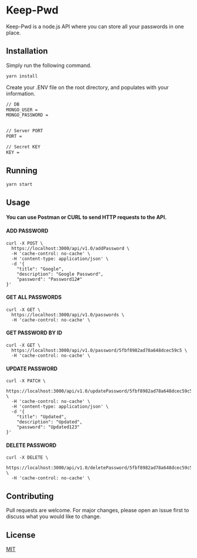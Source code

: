 # Keep-Pwd

Keep-Pwd is a node.js API where you can store all your passwords in one place.

## Installation

Simply run the following command.

```bash
yarn install
```

Create your .ENV file on the root directory, and populates with your information.

```bash
// DB
MONGO_USER = 
MONGO_PASSWORD = 


// Server PORT
PORT = 

// Secret KEY
KEY = 
```

## Running

```bash
yarn start
```

## Usage
#### You can use Postman or CURL to send HTTP requests to the API.

#### ADD PASSWORD

```CURL
curl -X POST \
  https://localhost:3000/api/v1.0/addPassword \
  -H 'cache-control: no-cache' \
  -H 'content-type: application/json' \
  -d '{
	"title": "Google",
	"description": "Google Password",
	"password": "Password12#"
}'

```
#### GET ALL PASSWORDS
```CURL
curl -X GET \
  https://localhost:3000/api/v1.0/passwords \
  -H 'cache-control: no-cache' \
```

#### GET PASSWORD BY ID
```CURL
curl -X GET \
  https://localhost:3000/api/v1.0/password/5fbf8982ad78a648dcec59c5 \
  -H 'cache-control: no-cache' \
```

#### UPDATE PASSWORD
```CURL
curl -X PATCH \
  https://localhost:3000/api/v1.0/updatePassword/5fbf8982ad78a648dcec59c5 \
  -H 'cache-control: no-cache' \
  -H 'content-type: application/json' \
  -d '{
	"title": "Updated",
	"description": "Updated",
	"password": "Updated123"
}'
```

#### DELETE PASSWORD
```CURL
curl -X DELETE \
 https://localhost:3000/api/v1.0/deletePassword/5fbf8982ad78a648dcec59c5 \
  -H 'cache-control: no-cache' \
```

## Contributing
Pull requests are welcome. For major changes, please open an issue first to discuss what you would like to change.


## License
[MIT](https://choosealicense.com/licenses/mit/)
